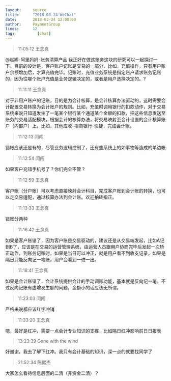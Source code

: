 ```yaml
---
layout:     source 
title:      "2018-03-24-WeChat"
date:       2018-03-24 12:00:00
author:     PaymentGroup
lines:      12 
tag:		  [chat]
---
```

> 11:05:12  王念真  
   
@赵卿-阿里妈妈-账务清算产品 我正好在做这账务这块的研究可以一起探讨一下。目前的设计是，客户账户记账是交易的一部分，比如，充值操作，只有用户账户余额增加后，才算充值完毕。记账时，充值业务系统是指定账户请求账务记账的，因为往哪个账户充值是业务逻辑决定的，或者是用户选择决定的。?  
   
> 11:11:11  王念真  
   
对于非用户账户的记账，目的是为会计核算，是会计核算办法驱动的，这时需要会计配置交易转换为会计账户的规则。比如，充值时调用银行的扣款动作，对于交易系统来说只知道发生了一笔某个银行某个通道某个金额的扣款，把这些信息发送至账务的交易适配模块，根据会计的核算办法，将交易映射至会计设置的会计核算账户（内部户）上，比如，其他应收-招商银行-快捷，完成会计账。  
   
> 11:12:13  闫闯  
   
错帐应该还是有的，尽管业务逻辑控制了，还有些系统上的如事物等造成的单边帐  
   
> 11:12:54  闫闯  
   
如果客户充错手机号了？你们完全不管？  
   
> 11:12:59  王念真  
   
客户账（分户账）可以考虑直接映射会计科目，完成客户账到会计账的转换，也可以走交易适配，通过核算办法到会计账。欢迎拍砖指正。  
   
> 11:13:33  王念真  
   
错账分两种  
   
> 11:16:42  王念真  
   
如果是客户账错了，因为客户账是交易驱动的，建议还是从交易端发起，比如A记到B了，应该是在交易的运营管理系统，由运营人员跟用户协商完毕后发起一次矫正动作，到账务记账时，如果是当日可以冲正，就是用户看不到收支记录，如果是隔日只能反向记一笔账，用户会看到一进一出。  
   
> 11:18:41  王念真  
   
如果是会计账错了，会计系统提供会计的手动调账功能，基本就是反向记一笔。不过反向记账有虚增发生额的问题，金额小的话应该无所谓。  
   
> 11:23:03  闫闯  
   
严格来说都应该红字冲销  
   
> 11:33:20  王念真  
   
嗯，最好是红冲，需要一点会计专业知识的支撑，比如隔日红冲影响前日日报表  
   
> 13:23:39  Gone with the wind  
   
好谢谢，我去了解下红冲。我只有会计基础的知识，深一点的就要找同学了  
   
> 21:52:34  陈熙杰  
   
大家怎么看待信息层面的二清（非资金二清）？  
   
